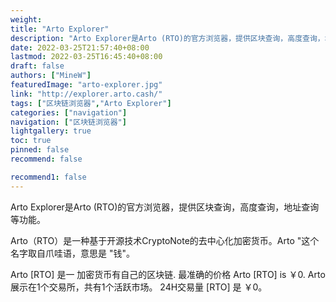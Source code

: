 ```yaml
---
weight: 
title: "Arto Explorer"
description: "Arto Explorer是Arto (RTO)的官方浏览器，提供区块查询，高度查询，地址查询等功能"
date: 2022-03-25T21:57:40+08:00
lastmod: 2022-03-25T16:45:40+08:00
draft: false
authors: ["MineW"]
featuredImage: "arto-explorer.jpg"
link: "http://explorer.arto.cash/"
tags: ["区块链浏览器","Arto Explorer"]
categories: ["navigation"]
navigation: ["区块链浏览器"]
lightgallery: true
toc: true
pinned: false
recommend: false

recommend1: false
---
```

Arto Explorer是Arto (RTO)的官方浏览器，提供区块查询，高度查询，地址查询等功能。

Arto（RTO）是一种基于开源技术CryptoNote的去中心化加密货币。Arto "这个名字取自爪哇语，意思是 "钱"。

Arto [RTO] 是一 加密货币有自己的区块链. 最准确的价格 Arto [RTO] is ￥0. Arto 展示在1个交易所，共有1个活跃市场。 24H交易量 [RTO] 是 ￥0。